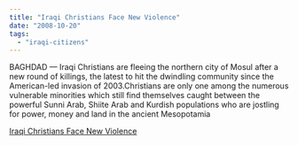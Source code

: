```yaml
---
title: "Iraqi Christians Face New Violence"
date: "2008-10-20"
tags: 
  - "iraqi-citizens"
---
```


BAGHDAD — Iraqi Christians are fleeing the northern city of Mosul after a new round of killings, the latest to hit the dwindling community since the American-led invasion of 2003.Christians are only one among the numerous vulnerable minorities which still find themselves caught between the powerful Sunni Arab, Shiite Arab and Kurdish populations who are jostling for power, money and land in the ancient Mesopotamia  

  
[Iraqi Christians Face New Violence](http://baghdadbureau.blogs.nytimes.com/2008/10/15/iraqi-christians-face-new-violence/)
